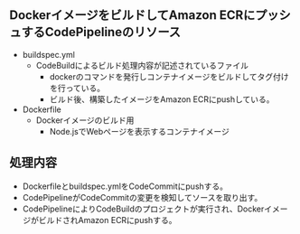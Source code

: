 ## DockerイメージをビルドしてAmazon ECRにプッシュするCodePipelineのリソース
- buildspec.yml
  - CodeBuildによるビルド処理内容が記述されているファイル
    - dockerのコマンドを発行しコンテナイメージをビルドしてタグ付けを行っている。
    - ビルド後、構築したイメージをAmazon ECRにpushしている。
- Dockerfile
  - Dockerイメージのビルド用
    - Node.jsでWebページを表示するコンテナイメージ

## 処理内容
- Dockerfileとbuildspec.ymlをCodeCommitにpushする。
- CodePipelineがCodeCommitの変更を検知してソースを取り出す。
- CodePipelineによりCodeBuildのプロジェクトが実行され、DockerイメージがビルドされAmazon ECRにpushする。
